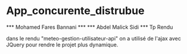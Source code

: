 # App_concurente_distrubue
*** Mohamed Fares Bannani ***
*** Abdel Malick Sidi     ***
Tp Rendu

dans le rendu "meteo-gestion-utilisateur-api"  on a utilisé de l'ajax avec JQuery pour rendre le projet plus dynamique.

